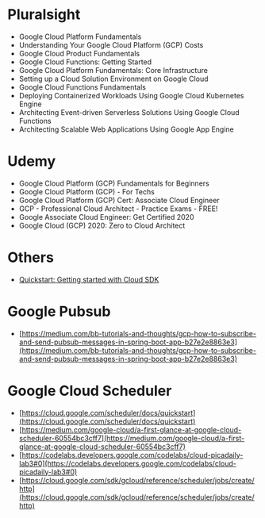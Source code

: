 # Pluralsight
* Google Cloud Platform Fundamentals
* Understanding Your Google Cloud Platform (GCP) Costs
* Google Cloud Product Fundamentals
* Google Cloud Functions: Getting Started
* Google Cloud Platform Fundamentals: Core Infrastructure
* Setting up a Cloud Solution Environment on Google Cloud
* Google Cloud Functions Fundamentals
* Deploying Containerized Workloads Using Google Cloud Kubernetes Engine
* Architecting Event-driven Serverless Solutions Using Google Cloud Functions
* Architecting Scalable Web Applications Using Google App Engine

# Udemy
* Google Cloud Platform (GCP) Fundamentals for Beginners
* Google Cloud Platform (GCP) - For Techs
* Google Cloud Platform (GCP) Cert: Associate Cloud Engineer
* GCP - Professional Cloud Architect - Practice Exams - FREE!
* Google Associate Cloud Engineer: Get Certified 2020
* Google Cloud (GCP) 2020: Zero to Cloud Architect

# Others
* [Quickstart: Getting started with Cloud SDK](https://cloud.google.com/sdk/docs/quickstart)

# Google Pubsub
* [https://medium.com/bb-tutorials-and-thoughts/gcp-how-to-subscribe-and-send-pubsub-messages-in-spring-boot-app-b27e2e8863e3](https://medium.com/bb-tutorials-and-thoughts/gcp-how-to-subscribe-and-send-pubsub-messages-in-spring-boot-app-b27e2e8863e3)

# Google Cloud Scheduler
* [https://cloud.google.com/scheduler/docs/quickstart](https://cloud.google.com/scheduler/docs/quickstart)
* [https://medium.com/google-cloud/a-first-glance-at-google-cloud-scheduler-60554bc3cff7](https://medium.com/google-cloud/a-first-glance-at-google-cloud-scheduler-60554bc3cff7)
* [https://codelabs.developers.google.com/codelabs/cloud-picadaily-lab3#0](https://codelabs.developers.google.com/codelabs/cloud-picadaily-lab3#0)
* [https://cloud.google.com/sdk/gcloud/reference/scheduler/jobs/create/http](https://cloud.google.com/sdk/gcloud/reference/scheduler/jobs/create/http)